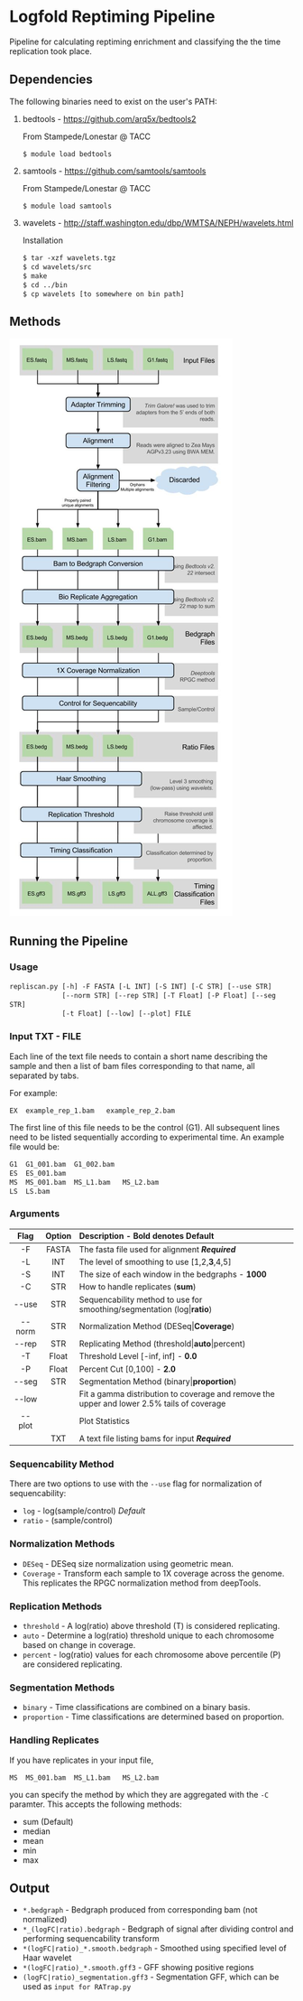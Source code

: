 # Logfold Reptiming Pipeline
Pipeline for calculating reptiming enrichment and classifying the the time replication took place.

## Dependencies
The following binaries need to exist on the user's PATH:

1. bedtools - https://github.com/arq5x/bedtools2
   
   From Stampede/Lonestar @ TACC
   ```
   $ module load bedtools
   ```
2. samtools - https://github.com/samtools/samtools
   
   From Stampede/Lonestar @ TACC
   ```
   $ module load samtools
   ```
3. wavelets - http://staff.washington.edu/dbp/WMTSA/NEPH/wavelets.html
   
   Installation
   ```
   $ tar -xzf wavelets.tgz
   $ cd wavelets/src
   $ make
   $ cd ../bin
   $ cp wavelets [to somewhere on bin path]
   ```
## Methods

![Workflow DAG](dag.jpg)

## Running the Pipeline

### Usage
```
repliscan.py [-h] -F FASTA [-L INT] [-S INT] [-C STR] [--use STR]      
             [--norm STR] [--rep STR] [-T Float] [-P Float] [--seg STR]
             [-t Float] [--low] [--plot] FILE
```

### Input TXT - FILE
Each line of the text file needs to contain a short name describing the sample and then a list of bam files corresponding to that name, all separated by tabs.

For example:

```
EX	example_rep_1.bam	example_rep_2.bam
```
The first line of this file needs to be the control (G1). All subsequent lines need to be listed sequentially according to experimental time. An example file would be:
```
G1	G1_001.bam	G1_002.bam
ES	ES_001.bam
MS	MS_001.bam	MS_L1.bam	MS_L2.bam
LS	LS.bam
```

### Arguments

| Flag | Option | Description - Bold denotes Default|
|:----:|:------:|:------------|
|-F|FASTA|The fasta file used for alignment ***Required***|
|-L|INT|The level of smoothing to use \[1,2,**3**,4,5\]|
|-S|INT|The size of each window in the bedgraphs - **1000**|
|-C|STR|How to handle replicates \(**sum**\)|
|--use|STR|Sequencability method to use for smoothing/segmentation \(log\|**ratio**\)|
|--norm|STR|Normalization Method \(DESeq\|**Coverage**\)|
|--rep|STR|Replicating Method \(threshold\|**auto**\|percent\)|
|-T|Float|Threshold Level \[-inf, inf\] - **0.0**|
|-P|Float|Percent Cut \[0,100\] - **2.0**|
|--seg|STR|Segmentation Method \(binary\|**proportion**\)|
|--low| |Fit a gamma distribution to coverage and remove the upper and lower 2.5% tails of coverage|
|--plot| |Plot Statistics|
|  |TXT| A text file listing bams for input ***Required***|

### Sequencability Method
There are two options to use with the `--use` flag for normalization of sequencability:
- `log` - log\(sample/control\) *Default*
- `ratio` - \(sample/control\)

### Normalization Methods
- `DESeq` - DESeq size normalization using geometric mean.
- `Coverage` - Transform each sample to 1X coverage across the genome. This replicates the RPGC normalization method from deepTools.

### Replication Methods
- `threshold` - A log(ratio) above threshold (T) is considered replicating.
- `auto` - Determine a log(ratio) threshold unique to each chromosome based on change in coverage.
- `percent` - log(ratio) values for each chromosome above percentile (P) are considered replicating.

### Segmentation Methods
- `binary` - Time classifications are combined on a binary basis.
- `proportion` - Time classifications are determined based on proportion.

### Handling Replicates
If you have replicates in your input file,
```
MS	MS_001.bam	MS_L1.bam	MS_L2.bam
```
you can specify the method by which they are aggregated with the `-C` paramter. This accepts the following methods:
  - sum (Default)                                    
  - median                                           
  - mean                                             
  - min                                              
  - max                                              

## Output
 - `*.bedgraph` - Bedgraph produced from corresponding bam (not normalized)
 - `*_(logFC|ratio).bedgraph` - Bedgraph of signal after dividing control and performing sequencability transform
 - `*(logFC|ratio)_*.smooth.bedgraph` - Smoothed using specified level of Haar wavelet
 - `*(logFC|ratio)_*.smooth.gff3` - GFF showing positive regions
 - `(logFC|ratio)_segmentation.gff3` -  Segmentation GFF, which can be used as `input for RATrap.py`

